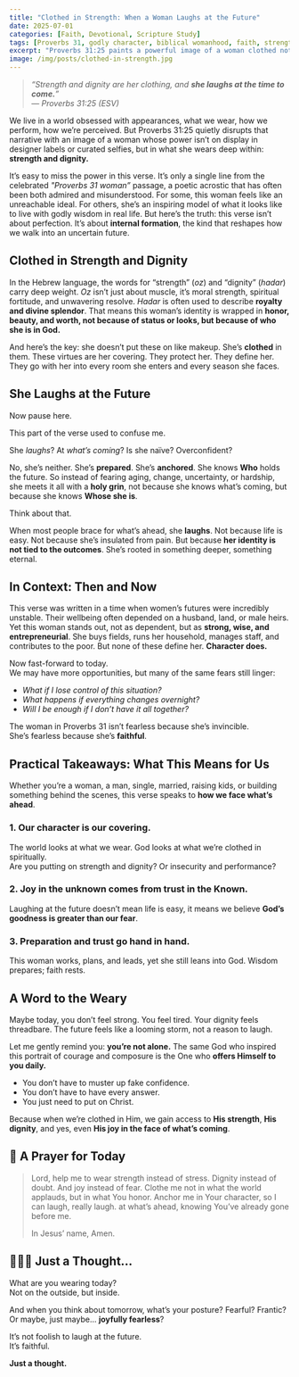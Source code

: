 ```yaml
---
title: "Clothed in Strength: When a Woman Laughs at the Future"
date: 2025-07-01
categories: [Faith, Devotional, Scripture Study]
tags: [Proverbs 31, godly character, biblical womanhood, faith, strength, courage, future, trust, exegesis]
excerpt: "Proverbs 31:25 paints a powerful image of a woman clothed not in fashion, but in fortitude. Her fearless laughter at the future isn’t naivety—it’s trust. What if this was how we walked into uncertainty?"
image: /img/posts/clothed-in-strength.jpg
---
```


> _“Strength and dignity are her clothing, and **she laughs at the time to come.**”_  
> — *Proverbs 31:25 (ESV)*

We live in a world obsessed with appearances, what we wear, how we perform, how we’re perceived. But Proverbs 31:25 quietly disrupts that narrative with an image of a woman whose power isn’t on display in designer labels or curated selfies, but in what she wears deep within: **strength and dignity.**

It’s easy to miss the power in this verse. It’s only a single line from the celebrated *"Proverbs 31 woman”* passage, a poetic acrostic that has often been both admired and misunderstood. For some, this woman feels like an unreachable ideal. For others, she’s an inspiring model of what it looks like to live with godly wisdom in real life. But here’s the truth: this verse isn’t about perfection. It’s about **internal formation**, the kind that reshapes how we walk into an uncertain future.

## Clothed in Strength and Dignity

In the Hebrew language, the words for “strength” (*oz*) and “dignity” (*hadar*) carry deep weight. *Oz* isn’t just about muscle, it’s moral strength, spiritual fortitude, and unwavering resolve. *Hadar* is often used to describe **royalty and divine splendor**. That means this woman’s identity is wrapped in **honor, beauty, and worth, not because of status or looks, but because of who she is in God.**

And here’s the key: she doesn’t put these on like makeup. She’s **clothed** in them. These virtues are her covering. They protect her. They define her. They go with her into every room she enters and every season she faces.

## She Laughs at the Future

Now pause here.

This part of the verse used to confuse me.

She *laughs*? At *what’s coming*? Is she naïve? Overconfident?

No, she’s neither. She’s **prepared**. She’s **anchored**. She knows **Who** holds the future. So instead of fearing aging, change, uncertainty, or hardship, she meets it all with a **holy grin**, not because she knows what’s coming, but because she knows **Whose she is**.

Think about that.

When most people brace for what’s ahead, she **laughs**. Not because life is easy. Not because she’s insulated from pain. But because **her identity is not tied to the outcomes**. She’s rooted in something deeper, something eternal.

## In Context: Then and Now

This verse was written in a time when women’s futures were incredibly unstable. Their wellbeing often depended on a husband, land, or male heirs. Yet this woman stands out, not as dependent, but as **strong, wise, and entrepreneurial**. She buys fields, runs her household, manages staff, and contributes to the poor. But none of these define her. **Character does.**

Now fast-forward to today.  
We may have more opportunities, but many of the same fears still linger:

- *What if I lose control of this situation?*  
- *What happens if everything changes overnight?*  
- *Will I be enough if I don’t have it all together?*

The woman in Proverbs 31 isn’t fearless because she’s invincible.  
She’s fearless because she’s **faithful**.

## Practical Takeaways: What This Means for Us

Whether you’re a woman, a man, single, married, raising kids, or building something behind the scenes, this verse speaks to **how we face what’s ahead**.

### 1. **Our character is our covering.**  
The world looks at what we wear. God looks at what we’re clothed in spiritually.  
Are you putting on strength and dignity? Or insecurity and performance?

### 2. **Joy in the unknown comes from trust in the Known.**  
Laughing at the future doesn’t mean life is easy, it means we believe **God’s goodness is greater than our fear**.

### 3. **Preparation and trust go hand in hand.**  
This woman works, plans, and leads, yet she still leans into God. Wisdom prepares; faith rests.

## A Word to the Weary

Maybe today, you don’t feel strong. You feel tired. Your dignity feels threadbare. The future feels like a looming storm, not a reason to laugh.

Let me gently remind you: **you’re not alone.** The same God who inspired this portrait of courage and composure is the One who **offers Himself to you daily.**

- You don’t have to muster up fake confidence.  
- You don’t have to have every answer.  
- You just need to put on Christ.

Because when we’re clothed in Him, we gain access to **His strength**, **His dignity**, and yes, even **His joy in the face of what’s coming**.

## 🛐 A Prayer for Today

> Lord, help me to wear strength instead of stress. Dignity instead of doubt. And joy instead of fear. Clothe me not in what the world applauds, but in what You honor. Anchor me in Your character, so I can laugh, really laugh. at what’s ahead, knowing You’ve already gone before me.  
>  
> In Jesus’ name, Amen.

## 🙋🏽‍♂️ Just a Thought…

What are you wearing today?  
Not on the outside, but inside.

And when you think about tomorrow, what’s your posture? Fearful? Frantic? Or maybe, just maybe... **joyfully fearless**?

It’s not foolish to laugh at the future.  
It’s faithful.

**Just a thought.**
